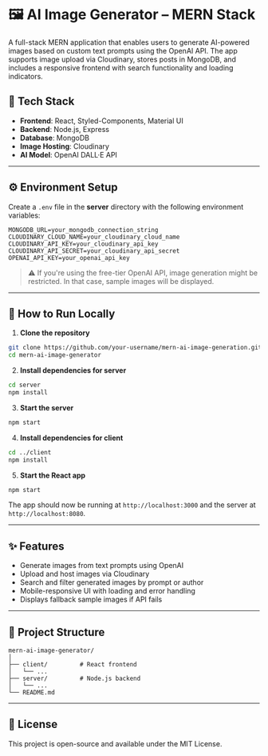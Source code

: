 # 🖼️ AI Image Generator – MERN Stack

A full-stack MERN application that enables users to generate AI-powered images based on custom text prompts using the OpenAI API. The app supports image upload via Cloudinary, stores posts in MongoDB, and includes a responsive frontend with search functionality and loading indicators.

## 🔧 Tech Stack

- **Frontend**: React, Styled-Components, Material UI
- **Backend**: Node.js, Express
- **Database**: MongoDB
- **Image Hosting**: Cloudinary
- **AI Model**: OpenAI DALL·E API

---

## ⚙️ Environment Setup

Create a `.env` file in the **server** directory with the following environment variables:

```env
MONGODB_URL=your_mongodb_connection_string
CLOUDINARY_CLOUD_NAME=your_cloudinary_cloud_name
CLOUDINARY_API_KEY=your_cloudinary_api_key
CLOUDINARY_API_SECRET=your_cloudinary_api_secret
OPENAI_API_KEY=your_openai_api_key
```

> ⚠️ If you're using the free-tier OpenAI API, image generation might be restricted. In that case, sample images will be displayed.

---

## 🚀 How to Run Locally

1. **Clone the repository**

```bash
git clone https://github.com/your-username/mern-ai-image-generation.git
cd mern-ai-image-generator
```

2. **Install dependencies for server**

```bash
cd server
npm install
```

3. **Start the server**

```bash
npm start
```

4. **Install dependencies for client**

```bash
cd ../client
npm install
```

5. **Start the React app**

```bash
npm start
```

The app should now be running at `http://localhost:3000` and the server at `http://localhost:8080`.

---

## ✨ Features

- Generate images from text prompts using OpenAI
- Upload and host images via Cloudinary
- Search and filter generated images by prompt or author
- Mobile-responsive UI with loading and error handling
- Displays fallback sample images if API fails

---

## 📁 Project Structure

```
mern-ai-image-generator/
│
├── client/         # React frontend
│   └── ...
├── server/         # Node.js backend
│   └── ...
└── README.md
```

---

## 📄 License

This project is open-source and available under the MIT License.
